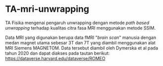 # TA-mri-unwrapping
TA Fisika mengenai pengaruh unwrapping dengan metode _path based unwrapping_ terhadap kualitas citra fasa MRI menggunakan metode SSIM.

Data MRI yang digunakan berupa data fMRI "_brain scan_" manusia dengan medan magnet utama sebesar 3T dan 7T yang diambil menggunakan alat MRI Siemens MAGNETOM. Data tersebut diambil oleh Dymerska et al pada tahun 2020 dan dapat diakses pada tautan berikut: https://dataverse.harvard.edu/dataverse/ROMEO
